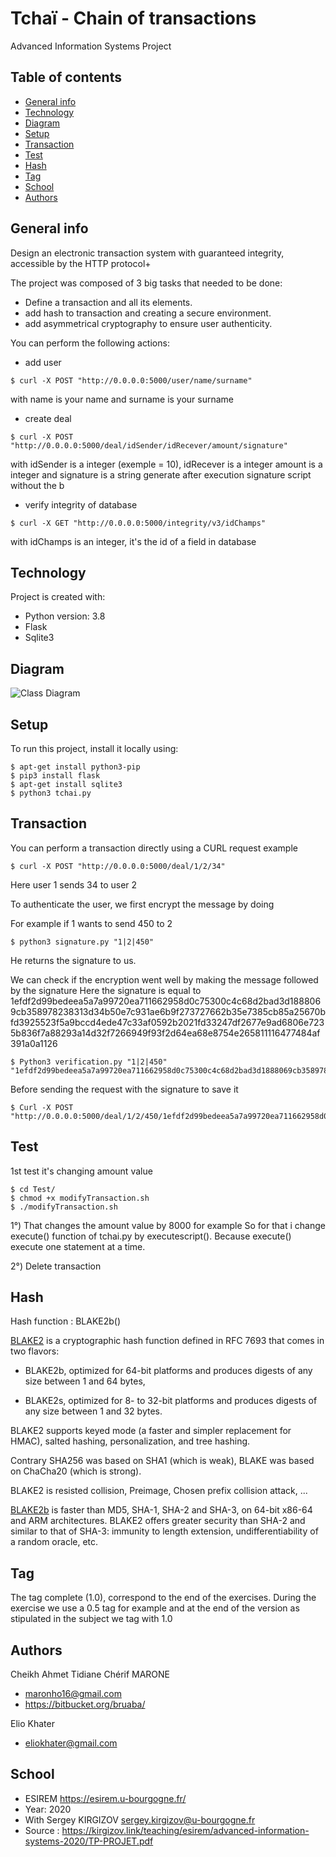 # Tchaï - Chain of transactions

Advanced Information Systems Project

## Table of contents
* [General info](#general-info)
* [Technology](#technology)
* [Diagram](#diagram)
* [Setup](#setup)
* [Transaction](#transaction)
* [Test](#test)
* [Hash](#hash)
* [Tag](#tag)
* [School](#school)
* [Authors](#authors)

## General info
Design an electronic transaction system with guaranteed integrity, accessible by the HTTP protocol+

The project was composed of 3 big tasks that needed to be done:
* Define a transaction and all its elements.
* add hash to transaction and creating a secure environment.
* add asymmetrical cryptography to ensure user authenticity.

You can perform the following actions:

* add user
````
$ curl -X POST "http://0.0.0.0:5000/user/name/surname"
````
with name is your name and surname is your surname


* create deal
````
$ curl -X POST "http://0.0.0.0:5000/deal/idSender/idRecever/amount/signature"
````
with idSender is a integer (exemple = 10), idRecever is a integer
amount is a integer and signature is a string generate after execution signature script without the b

* verify integrity of database
````
$ curl -X GET "http://0.0.0.0:5000/integrity/v3/idChamps"
````
with idChamps is an integer, it's the id of a field in database


## Technology
Project is created with:
* Python version: 3.8
* Flask
* Sqlite3

## Diagram
![Class Diagram](http://www.plantuml.com/plantuml/proxy?src=https://raw.githubusercontent.com/bruaba/TCHAI-CHEIKH-MARONE-ELIO-KHATER/main/UML/diagram.puml)
	
## Setup
To run this project, install it locally using:

```
$ apt-get install python3-pip
$ pip3 install flask
$ apt-get install sqlite3
$ python3 tchai.py
```

## Transaction

You can perform a transaction directly using a CURL request
example

````
$ curl -X POST "http://0.0.0.0:5000/deal/1/2/34"
````

Here user 1 sends 34 to user 2

To authenticate the user, we first encrypt the message by doing

For example if 1 wants to send 450 to 2

````
$ python3 signature.py "1|2|450"
````
He returns the signature to us.


We can check if the encryption went well by making the message followed by the signature
Here the signature is equal to 1efdf2d99bedeea5a7a99720ea711662958d0c75300c4c68d2bad3d1888069cb358978238313d34b50e7c931ae6b9f273727662b35e7385cb85a25670bfd3925523f5a9bccd4ede47c33af0592b2021fd33247df2677e9ad6806e7235b836f7a88293a14d32f7266949f93f2d64ea68e8754e265811116477484af391a0a1126

````
$ Python3 verification.py "1|2|450" "1efdf2d99bedeea5a7a99720ea711662958d0c75300c4c68d2bad3d1888069cb358978238313d34b50e7c931ae6b9f273727662b35e7385cb85a25670bfd3925523f5a9bccd4ede47c33af0592b2021fd33247df2677e9ad6806e7235b836f7a88293a14d32f7266949f93f2d64ea68e8754e265811116477484af391a0a1126"
````
Before sending the request with the signature to save it

````
$ Curl -X POST "http://0.0.0.0:5000/deal/1/2/450/1efdf2d99bedeea5a7a99720ea711662958d0c75300c4c68d2bad3d1888069cb358978238313d34b50e7c931ae6b9f273727662b35e7385cb85a25670bfd3925523f5a9bccd4ede47c33af0592b2021fd33247df2677e9ad6806e7235b836f7a88293a14d32f7266949f93f2d64ea68e8754e265811116477484af391a0a1126"
````

## Test
1st test it's changing amount value

```
$ cd Test/
$ chmod +x modifyTransaction.sh
$ ./modifyTransaction.sh
```
1°) That changes the amount value by 8000 for example
So for that i change execute() function of tchai.py by executescript(). Because execute() execute one statement at a time.

2°) Delete transaction

## Hash
Hash function : BLAKE2b()

[BLAKE2](https://docs.python.org/fr/3.7/library/hashlib.html#blake2) is a cryptographic hash function defined in RFC 7693 that comes in two flavors:

* BLAKE2b, optimized for 64-bit platforms and produces digests of any size between 1 and 64 bytes,

* BLAKE2s, optimized for 8- to 32-bit platforms and produces digests of any size between 1 and 32 bytes.

BLAKE2 supports keyed mode (a faster and simpler replacement for HMAC), salted hashing, personalization, and tree hashing.

Contrary SHA256 was based on SHA1 (which is weak), BLAKE was based on ChaCha20 (which is strong).

BLAKE2 is resisted collision, Preimage, Chosen prefix collision attack, ... 

[BLAKE2b](https://fr.qaz.wiki/wiki/BLAKE_(hash_function)) is faster than MD5, SHA-1, SHA-2 and SHA-3, on 64-bit x86-64 and ARM architectures. BLAKE2 offers greater security than SHA-2 and similar to that of SHA-3: immunity to length extension, undifferentiability of a random oracle, etc.


## Tag
The tag complete (1.0), correspond to the end of the exercises.
During the exercise we use a 0.5 tag for example and at the end of the version as stipulated in the subject we tag with 1.0

## Authors
Cheikh Ahmet Tidiane Chérif MARONE 
* maronho16@gmail.com 
* https://bitbucket.org/bruaba/

Elio Khater
* eliokhater@gmail.com




## School
* ESIREM https://esirem.u-bourgogne.fr/
* Year: 2020
* With Sergey KIRGIZOV sergey.kirgizov@u-bourgogne.fr
* Source : https://kirgizov.link/teaching/esirem/advanced-information-systems-2020/TP-PROJET.pdf

